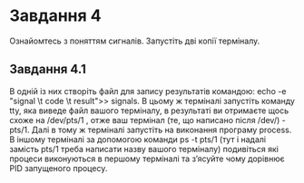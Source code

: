 # Завдання 4

Ознайомтесь з поняттям сигналів. Запустіть дві копії терміналу.

## Завдання 4.1
В одній із них створіть файл для запису результатів командою:  echo -e "signal \t code \t result">> signals. В цьому ж терміналі запустіть команду tty, яка виведе файл вашого терміналу, в результаті ви отримаєте щось схоже на /dev/pts/1 , отже ваш термінал (те, що написано після /dev/) - pts/1. Далі в тому ж терміналі запустіть на виконання програму process. В іншому терміналі за допомогою команди ps -t pts/1 (тут і надалі замість pts/1 треба написати назву вашого терміналу) подивіться які процеси виконуються в першому терміналі та з’ясуйте чому дорівнює PID запущеного процесу.
